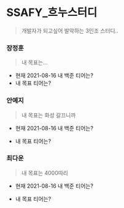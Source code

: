 # SSAFY_흐누스터디

> 개발자가 되고싶어 발악하는 3인조 스터디..



### 장정훈

> 내 목표는...

- 현재 2021-08-16 내 백준 티어는?
- 내 목표 티어는?



### 안예지

> 내 목표는 화성 갈끄니까

- 현재 2021-08-16 내 백준 티어는?

- 내 목표 티어는?



### 최다운

> 내 목표는 4000따리

- 현재 2021-08-16 내 백준 티어는?

- 내 목표 티어는? 
